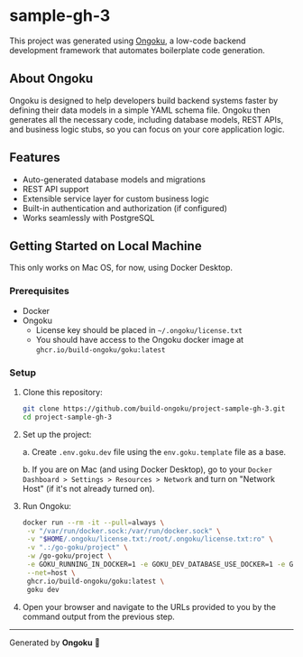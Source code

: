 # sample-gh-3

This project was generated using [Ongoku](https://ongoku.com), a low-code backend development framework that automates boilerplate code generation.

## About Ongoku

Ongoku is designed to help developers build backend systems faster by defining their data models in a simple YAML schema file. Ongoku then generates all the necessary code, including database models, REST APIs, and business logic stubs, so you can focus on your core application logic.

## Features

- Auto-generated database models and migrations  
- REST API support  
- Extensible service layer for custom business logic  
- Built-in authentication and authorization (if configured)  
- Works seamlessly with PostgreSQL  

## Getting Started on Local Machine

 This only works on Mac OS, for now, using Docker Desktop. 

### Prerequisites

- Docker
- Ongoku
  - License key should be placed in `~/.ongoku/license.txt`
  - You should have access to the Ongoku docker image at `ghcr.io/build-ongoku/goku:latest`

### Setup

1. Clone this repository:  

   ```sh
   git clone https://github.com/build-ongoku/project-sample-gh-3.git
   cd project-sample-gh-3
   ```

2. Set up the project:

   a. Create `.env.goku.dev` file using the `env.goku.template` file as a base.

   b. If you are on Mac (and using Docker Desktop), go to your `Docker Dashboard > Settings > Resources > Network` and turn on "Network Host" (if it's not already turned on).

3. Run Ongoku:

   ```sh
   docker run --rm -it --pull=always \
    -v "/var/run/docker.sock:/var/run/docker.sock" \
    -v "$HOME/.ongoku/license.txt:/root/.ongoku/license.txt:ro" \
    -v ".:/go-goku/project" \
    -w /go-goku/project \
    -e GOKU_RUNNING_IN_DOCKER=1 -e GOKU_DEV_DATABASE_USE_DOCKER=1 -e GOKU_DOCKER_HOST_PROJECT_PATH=$(PWD) \
    --net=host \
    ghcr.io/build-ongoku/goku:latest \
    goku dev
   ```

4. Open your browser and navigate to the URLs provided to you by the command output from the previous step.

---

Generated by **Ongoku** 🚀